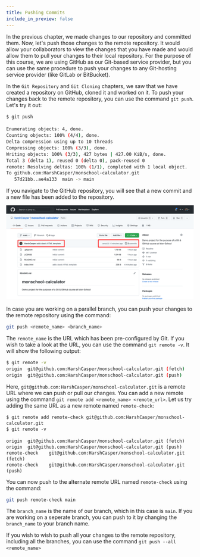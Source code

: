 ```yaml
---
title: Pushing Commits
include_in_preview: false
---
```


In the previous chapter, we made changes to our repository and committed them. Now, let's push those changes to the remote repository. It would allow your collaborators to view the changes that you have made and would allow them to pull your changes to their local repository. For the purpose of this course, we are using GitHub as our Git-based service provider, but you can use the same procedure to push your changes to any Git-hosting service provider (like GitLab or BitBucket).

In the `Git Repository` and `Git Cloning` chapters, we saw that we have created a repository on GitHub, cloned it and worked on it. To push your changes back to the remote repository, you can use the command `git push`. Let's try it out:

```sh
$ git push

Enumerating objects: 4, done.
Counting objects: 100% (4/4), done.
Delta compression using up to 10 threads
Compressing objects: 100% (3/3), done.
Writing objects: 100% (3/3), 427 bytes | 427.00 KiB/s, done.
Total 3 (delta 1), reused 0 (delta 0), pack-reused 0
remote: Resolving deltas: 100% (1/1), completed with 1 local object.
To github.com:HarshCasper/monschool-calculator.git
   57d21bb..ae4a133  main -> main
```

If you navigate to the GitHub repository, you will see that a new commit and a new file has been added to the repository.

![Snapshot of the push operation for the MonSchool Calculator repository](../_images/git-push-operation-snapshot.png)

In case you are working on a parallel branch, you can push your changes to the remote repository using the command:

```sh
git push <remote_name> <branch_name>
```

The `remote_name` is the URL which has been pre-configured by Git. If you wish to take a look at the URL, you can use the command `git remote -v`. It will show the following output:

```sh
$ git remote -v
origin	git@github.com:HarshCasper/monschool-calculator.git (fetch)
origin	git@github.com:HarshCasper/monschool-calculator.git (push)
```

Here, `git@github.com:HarshCasper/monschool-calculator.git` is a remote URL where we can push or pull our changes. You can add a new remote using the command `git remote add <remote_name> <remote_url>`. Let us try adding the same URL as a new remote named `remote-check`:

```
$ git remote add remote-check git@github.com:HarshCasper/monschool-calculator.git
$ git remote -v

origin	git@github.com:HarshCasper/monschool-calculator.git (fetch)
origin	git@github.com:HarshCasper/monschool-calculator.git (push)
remote-check	git@github.com:HarshCasper/monschool-calculator.git (fetch)
remote-check	git@github.com:HarshCasper/monschool-calculator.git (push)
```

You can now push to the alternate remote URL named `remote-check` using the command:

```sh
git push remote-check main
```

The `branch_name` is the name of our branch, which in this case is `main`. If you are working on a seperate branch, you can push to it by changing the `branch_name` to your branch name.

If you wish to wish to push all your changes to the remote repository, including all the branches, you can use the command `git push --all <remote_name>`
